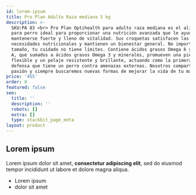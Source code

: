```yaml
---
id: lorem-ipsum
title: Pro Plan Adulto Raza mediana 3 kg
description: >-
  SKU:PA 83 <br> Pro Plan Optihealth para adulto raza mediana es el alimento
  para perro ideal para proporcionar una nutrición avanzada que le ayudará
  mantenerse fuerte y lleno de vitalidad. Sus croquetas satisfacen las
  necesidades nutricionales y mantienen un bienestar general. No importa su
  tamaño, tu cuidado no tiene límites. Contiene ácidos grasos Omega 6 y vitamina
  A, que sumados a ácidos grasos Omega 3 y minerales, promueven una piel
  flexible y un pelaje resistente y brillante, actuando como la primera línea de
  defensa que tiene un perro contra amenazas externas. Nosotros compartimos tu
  pasión y siempre buscaremos nuevas formas de mejorar la vida de tu mascota
price: '455'
order: 0
featured: false
seo:
  title: ''
  description: ''
  robots: []
  extra: []
  type: stackbit_page_meta
layout: product
---
```

## Lorem ipsum

Lorem ipsum dolor sit amet, **consectetur adipiscing elit**, sed do eiusmod tempor incididunt ut labore et dolore magna aliqua.

- Lorem ipsum
- dolor sit amet